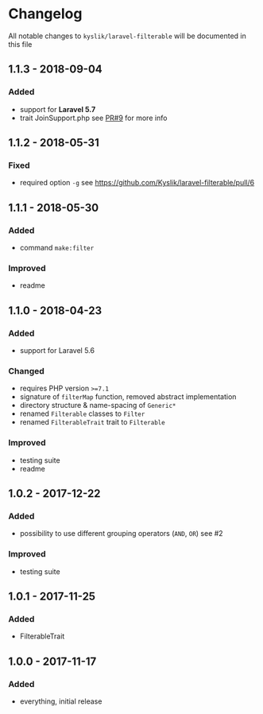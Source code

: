 # Changelog

All notable changes to `kyslik/laravel-filterable` will be documented in this file

## 1.1.3 - 2018-09-04

### Added

- support for **Laravel 5.7**
- trait JoinSupport.php see [PR#9](https://github.com/Kyslik/laravel-filterable/pull/9) for more info

## 1.1.2 - 2018-05-31

### Fixed

- required option `-g` see https://github.com/Kyslik/laravel-filterable/pull/6

## 1.1.1 - 2018-05-30

### Added

- command `make:filter`

### Improved

- readme

## 1.1.0 - 2018-04-23

### Added

- support for Laravel 5.6

### Changed

- requires PHP version `>=7.1`
- signature of `filterMap` function, removed abstract implementation
- directory structure & name-spacing of `Generic*`
- renamed `Filterable` classes to `Filter`
- renamed `FilterableTrait` trait to `Filterable`

### Improved

- testing suite
- readme

## 1.0.2 - 2017-12-22

### Added

- possibility to use different grouping operators (`AND`, `OR`) see #2

### Improved

- testing suite

## 1.0.1 - 2017-11-25

### Added

- FilterableTrait

## 1.0.0 - 2017-11-17

### Added

- everything, initial release
